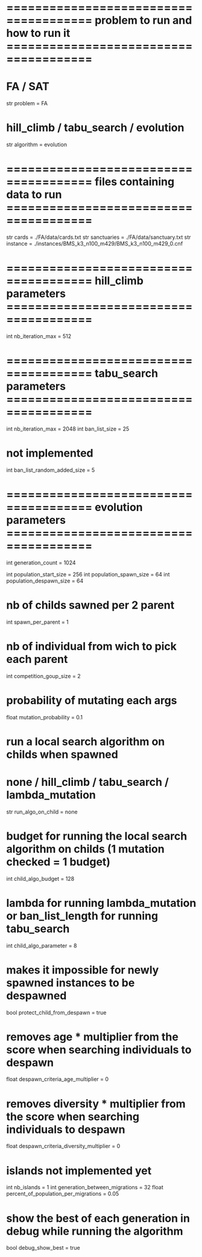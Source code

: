# ====================================== problem to run and how to run it ======================================
# FA / SAT
str     problem = FA
# hill_climb / tabu_search / evolution
str     algorithm = evolution

# ====================================== files containing data to run ======================================
str     cards = ./FA/data/cards.txt
str     sanctuaries = ./FA/data/sanctuary.txt
str     instance = ./instances/BMS_k3_n100_m429/BMS_k3_n100_m429_0.cnf

# ====================================== hill_climb parameters ======================================
int     nb_iteration_max = 512

# ====================================== tabu_search parameters ======================================
int     nb_iteration_max = 2048
int     ban_list_size = 25
# not implemented
int     ban_list_random_added_size = 5

# ====================================== evolution parameters ======================================
int     generation_count = 1024

int     population_start_size = 256
int     population_spawn_size = 64
int     population_despawn_size = 64


# nb of childs sawned per 2 parent
int     spawn_per_parent = 1
# nb of individual from wich to pick each parent
int     competition_goup_size = 2
# probability of mutating each args
float   mutation_probability = 0.1
# run a local search algorithm on childs when spawned
# none / hill_climb / tabu_search / lambda_mutation
str     run_algo_on_child = none
# budget for running the local search algorithm on childs (1 mutation checked = 1 budget)
int     child_algo_budget = 128
# lambda for running lambda_mutation or ban_list_length for running tabu_search
int     child_algo_parameter = 8
# makes it impossible for newly spawned instances to be despawned
bool    protect_child_from_despawn = true


# removes age * multiplier from the score when searching individuals to despawn
float   despawn_criteria_age_multiplier = 0
# removes diversity * multiplier from the score when searching individuals to despawn
float   despawn_criteria_diversity_multiplier = 0

# islands not implemented yet
int     nb_islands = 1
int     generation_between_migrations = 32
float   percent_of_population_per_migrations = 0.05

# show the best of each generation in debug while running the algorithm
bool    debug_show_best = true
